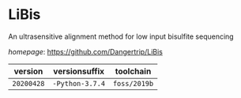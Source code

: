 # LiBis

An ultrasensitive alignment method for low input bisulfite sequencing

*homepage*: <https://github.com/Dangertrip/LiBis>

version | versionsuffix | toolchain
--------|---------------|----------
``20200428`` | ``-Python-3.7.4`` | ``foss/2019b``
